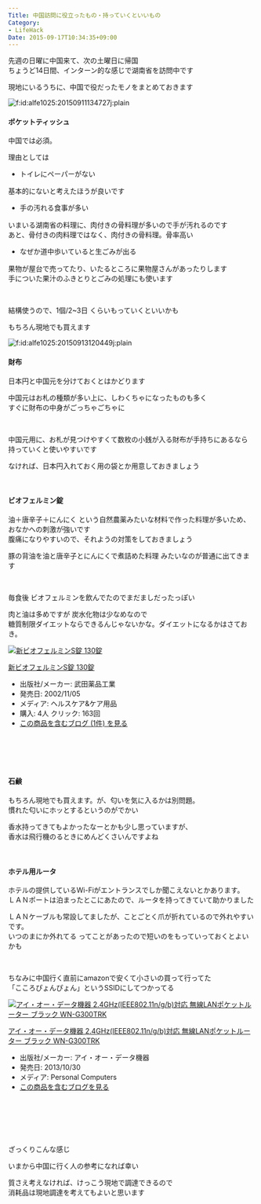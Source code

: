 ```yaml
---
Title: 中国訪問に役立ったもの・持っていくといいもの
Category:
- LifeHack
Date: 2015-09-17T10:34:35+09:00
---
```


<p>先週の日曜に中国来て、次の土曜日に帰国<br />ちょうど14日間、インターン的な感じで湖南省を訪問中です</p>
<p>現地にいるうちに、中国で役だったモノをまとめておきます</p>
<p><img class="hatena-fotolife" title="f:id:alfe1025:20150911134727j:plain" src="http://cdn-ak.f.st-hatena.com/images/fotolife/a/alfe1025/20150911/20150911134727.jpg" alt="f:id:alfe1025:20150911134727j:plain" /></p>
<h4>ポケットティッシュ</h4>
<p>中国では必須。</p>
<p>理由としては</p>
<ul>
<li><span style="line-height: 1.5;">トイレにペーパーがない</span></li>
</ul>
<p>基本的にないと考えたほうが良いです</p>
<ul>
<li><span style="line-height: 1.5;">手の汚れる食事が多い</span></li>
</ul>
<p>いまいる湖南省の料理に、肉付きの骨料理が多いので手が汚れるのです<br />あと、骨付きの肉料理ではなく、肉付きの骨料理。骨率高い</p>
<ul>
<li><span style="line-height: 1.5;">なぜか道中歩いていると生ごみが出る</span></li>
</ul>
<p>果物が屋台で売ってたり、いたるところに果物屋さんがあったりします<br />手についた果汁のふきとりとごみの処理にも使います</p>
<p> </p>
<p>結構使うので、1個/2~3日 くらいもっていくといいかも</p>
<p>もちろん現地でも買えます</p>
<p><img class="hatena-fotolife" title="f:id:alfe1025:20150913120449j:plain" src="http://cdn-ak.f.st-hatena.com/images/fotolife/a/alfe1025/20150913/20150913120449.jpg" alt="f:id:alfe1025:20150913120449j:plain" /></p>
<h4>財布</h4>
<p>日本円と中国元を分けておくとはかどります</p>
<p>中国元はお札の種類が多い上に、しわくちゃになったものも多く<br />すぐに財布の中身がごっちゃごちゃに</p>
<p> </p>
<p>中国元用に、お札が見つけやすくて数枚の小銭が入る財布が手持ちにあるなら<br />持っていくと使いやすいです</p>
<p>なければ、日本円入れておく用の袋とか用意しておきましょう</p>
<p> </p>
<h4>ビオフェルミン錠</h4>
<p>油＋唐辛子＋にんにく という自然農薬みたいな材料で作った料理が多いため、<br />おなかへの刺激が強いです<br />腹痛になりやすいので、それようの対策をしておきましょう</p>
<p>豚の背油を油と唐辛子とにんにくで煮詰めた料理 みたいなのが普通に出てきます</p>
<p> </p>
<p>毎食後 ビオフェルミンを飲んでたのでまだましだったっぽい</p>
<p>肉と油は多めですが 炭水化物は少なめなので<br />糖質制限ダイエットならできるんじゃないかな。ダイエットになるかはさておき。</p>
<div class="freezed">
<div class="external-link-detail"><a href="http://www.amazon.co.jp/exec/obidos/ASIN/B000FQU2J8/ab1025-22/"><img class="external-link-detail-image" title="新ビオフェルミンS錠 130錠" src="http://ecx.images-amazon.com/images/I/41gXtGqgwTL._SL160_.jpg" alt="新ビオフェルミンS錠 130錠" /></a>
<div class="external-link-detail-info">
<p class="external-link-detail-title"><a href="http://www.amazon.co.jp/exec/obidos/ASIN/B000FQU2J8/ab1025-22/">新ビオフェルミンS錠 130錠</a></p>
<ul>
<li><span class="external-link-detail-label">出版社/メーカー:</span> 武田薬品工業</li>
<li><span class="external-link-detail-label">発売日:</span> 2002/11/05</li>
<li><span class="external-link-detail-label">メディア:</span> ヘルスケア&amp;ケア用品</li>
<li><span class="external-link-detail-label">購入</span>: 4人 <span class="external-link-detail-label">クリック</span>: 163回</li>
<li><a href="http://d.hatena.ne.jp/asin/B000FQU2J8/ab1025-22" target="_blank">この商品を含むブログ (1件) を見る</a></li>
</ul>
</div>
<div class="external-link-detail-foot"> </div>
</div>
</div>
<p> </p>
<h4><br />石鹸</h4>
<p>もちろん現地でも買えます。が、匂いを気に入るかは別問題。<br />慣れた匂いにホッとするというのがでかい</p>
<p>香水持ってきてもよかったなーとかも少し思っていますが、<br />香水は飛行機のるときにめんどくさいんですよね</p>
<p> </p>
<h4>ホテル用ルータ</h4>
<p>ホテルの提供しているWi-Fiがエントランスでしか聞こえないとかあります。<br />ＬＡＮポートは泊まったとこにあたので、ルータを持ってきていて助かりました</p>
<p>ＬＡＮケーブルも常設してましたが、ことごとく爪が折れているので外れやすいです。<br />いつのまにか外れてる ってことがあったので短いのをもっていっておくとよいかも</p>
<p> </p>
<p>ちなみに中国行く直前にamazonで安くて小さいの買って行ってた<br />「こころぴょんぴょん」というSSIDにしてつかってる</p>
<div class="freezed">
<div class="external-link-detail"><a href="http://www.amazon.co.jp/exec/obidos/ASIN/B00FXBLPK0/ab1025-22/"><img class="external-link-detail-image" title="アイ・オー・データ機器 2.4GHz(IEEE802.11n/g/b)対応 無線LANポケットルーター ブラック WN-G300TRK" src="http://ecx.images-amazon.com/images/I/51bvHHfURmL._SL160_.jpg" alt="アイ・オー・データ機器 2.4GHz(IEEE802.11n/g/b)対応 無線LANポケットルーター ブラック WN-G300TRK" /></a>
<div class="external-link-detail-info">
<p class="external-link-detail-title"><a href="http://www.amazon.co.jp/exec/obidos/ASIN/B00FXBLPK0/ab1025-22/">アイ・オー・データ機器 2.4GHz(IEEE802.11n/g/b)対応 無線LANポケットルーター ブラック WN-G300TRK</a></p>
<ul>
<li><span class="external-link-detail-label">出版社/メーカー:</span> アイ・オー・データ機器</li>
<li><span class="external-link-detail-label">発売日:</span> 2013/10/30</li>
<li><span class="external-link-detail-label">メディア:</span> Personal Computers</li>
<li><a href="http://d.hatena.ne.jp/asin/B00FXBLPK0/ab1025-22" target="_blank">この商品を含むブログを見る</a></li>
</ul>
</div>
<div class="external-link-detail-foot"> </div>
</div>
</div>
<p> </p>
<p> </p>
<p>ざっくりこんな感じ</p>
<p>いまから中国に行く人の参考になれば幸い</p>
<p>質さえ考えなければ、けっこう現地で調達できるので<br />消耗品は現地調達を考えてもよいと思います</p>
